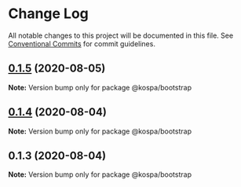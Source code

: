 # Change Log

All notable changes to this project will be documented in this file.
See [Conventional Commits](https://conventionalcommits.org) for commit guidelines.

## [0.1.5](https://github.com/spatools/kospa/compare/@kospa/bootstrap@0.1.4...@kospa/bootstrap@0.1.5) (2020-08-05)

**Note:** Version bump only for package @kospa/bootstrap





## [0.1.4](https://github.com/spatools/kospa/compare/@kospa/bootstrap@0.1.3...@kospa/bootstrap@0.1.4) (2020-08-04)

**Note:** Version bump only for package @kospa/bootstrap





## 0.1.3 (2020-08-04)

**Note:** Version bump only for package @kospa/bootstrap

